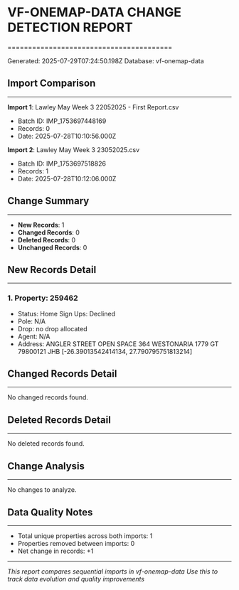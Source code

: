 # VF-ONEMAP-DATA CHANGE DETECTION REPORT
========================================

Generated: 2025-07-29T07:24:50.198Z
Database: vf-onemap-data

## Import Comparison
-------------------
**Import 1**: Lawley May Week 3 22052025 - First Report.csv
- Batch ID: IMP_1753697448169
- Records: 0
- Date: 2025-07-28T10:10:56.000Z

**Import 2**: Lawley May Week 3 23052025.csv
- Batch ID: IMP_1753697518826
- Records: 1
- Date: 2025-07-28T10:12:06.000Z

## Change Summary
----------------
- **New Records**: 1
- **Changed Records**: 0
- **Deleted Records**: 0
- **Unchanged Records**: 0

## New Records Detail
--------------------

### 1. Property: 259462
- Status: Home Sign Ups: Declined
- Pole: N/A
- Drop: no drop allocated
- Agent: N/A
- Address: ANGLER STREET OPEN SPACE  364 WESTONARIA 1779 GT 79800121 JHB [-26.39013542414134, 27.790795751813214]


## Changed Records Detail
------------------------
No changed records found.


## Deleted Records Detail
------------------------
No deleted records found.


## Change Analysis
-----------------
No changes to analyze.

## Data Quality Notes
--------------------
- Total unique properties across both imports: 1
- Properties removed between imports: 0
- Net change in records: +1

---
*This report compares sequential imports in vf-onemap-data*
*Use this to track data evolution and quality improvements*
